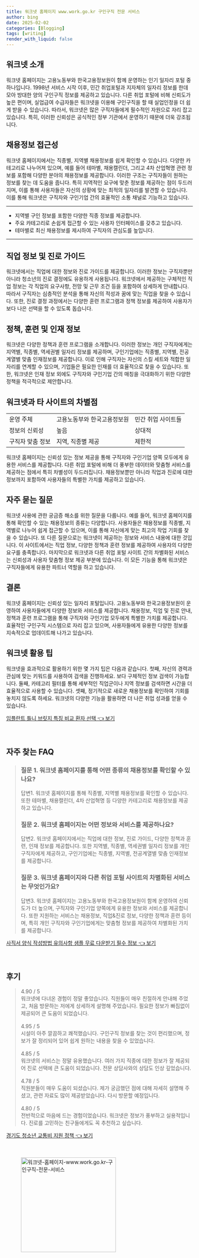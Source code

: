 ```yaml
---
title: 워크넷 홈페이지 www.work.go.kr 구인구직 전문 서비스
author: bing
date: 2025-02-02
categories: [Blogging]
tags: [writing]
render_with_liquid: false
---
```



<h2 id='워크넷_소개'>워크넷 소개</h2>

<p>워크넷 홈페이지는 고용노동부와 한국고용정보원이 함께 운영하는 인기 일자리 포털 중 하나입니다. 1998년 서비스 시작 이후, 민간 취업포털과 지자체의 일자리 정보를 한데 모아 방대한 양의 구인구직 정보를 제공하고 있습니다. 다른 취업 포털에 비해 신뢰도가 높은 편이며, 실업급여 수급자들은 워크넷을 이용해 구인구직을 할 때 실업인정을 더 쉽게 받을 수 있습니다. 따라서, 워크넷은 많은 구직자들에게 필수적인 자원으로 자리 잡고 있습니다. 특히, 이러한 신뢰성은 공식적인 정부 기관에서 운영하기 때문에 더욱 강조됩니다.</p>

<h2 id='채용정보_접근성'>채용정보 접근성</h2>

<p>워크넷 홈페이지에서는 직종별, 지역별 채용정보를 쉽게 확인할 수 있습니다. 다양한 카테고리로 나누어져 있으며, 예를 들어 테마별, 채용캘린더, 그리고 4차 산업혁명 관련 정보를 포함해 다양한 분야의 채용정보를 제공합니다. 이러한 구조는 구직자들이 원하는 정보를 찾는 데 도움을 줍니다. 특히 지역적인 요구에 맞춘 정보를 제공하는 점이 두드러지며, 이를 통해 사용자들은 자신의 상황에 맞는 최적의 일자리를 발견할 수 있습니다. 이를 통해 워크넷은 구직자와 구인기업 간의 효율적인 소통 채널로 기능하고 있습니다.</p>

<hr />

<ul>
    <li>지역별 구인 정보를 포함한 다양한 직종 정보를 제공합니다.</li>
    <li>주요 카테고리로 손쉽게 접근할 수 있는 사용자 인터페이스를 갖추고 있습니다.</li>
    <li>테마별로 최신 채용정보를 제시하여 구직자의 관심도를 높입니다.</li>
</ul>

<hr />

<h2 id='직업_정보_및_진로_가이드'>직업 정보 및 진로 가이드</h2>

<p>워크넷에서는 직업에 대한 정보와 진로 가이드를 제공합니다. 이러한 정보는 구직자뿐만 아니라 청소년의 진로 결정에도 유용하게 사용됩니다. 워크넷에서 제공하는 구체적인 직업 정보는 각 직업의 요구사항, 전망 및 근무 조건 등을 포함하여 상세하게 안내합니다. 따라서 구직자는 심층적인 분석을 통해 자신의 적성과 꿈에 맞는 직업을 찾을 수 있습니다. 또한, 진로 결정 과정에서는 다양한 훈련 프로그램과 정책 정보를 제공하여 사용자가 보다 나은 선택을 할 수 있도록 돕습니다.</p>

<h2 id='정책_훈련_및_인재_정보'>정책, 훈련 및 인재 정보</h2>

<p>워크넷은 다양한 정책과 훈련 프로그램을 소개합니다. 이러한 정보는 개인 구직자에게는 지역별, 직종별, 역세권별 일자리 정보를 제공하며, 구인기업에는 직종별, 지역별, 전공계열별 맞춤 인재정보를 제공합니다. 이로 인해 구직자는 자신의 스킬 세트와 적합한 일자리를 연계할 수 있으며, 기업들은 필요한 인재를 더 효율적으로 찾을 수 있습니다. 또한, 워크넷은 인재 정보 외에도 구직자와 구인기업 간의 매칭을 극대화하기 위한 다양한 정책을 적극적으로 제안합니다.</p>

<h2 id='워크넷과_타_사이트의_차별점'>워크넷과 타 사이트의 차별점</h2>

<table>
    <tr>
        <td>운영 주체</td>
        <td>고용노동부와 한국고용정보원</td>
        <td>민간 취업 사이트들</td>
    </tr>
    <tr>
        <td>정보의 신뢰성</td>
        <td>높음</td>
        <td>상대적</td>
    </tr>
    <tr>
        <td>구직자 맞춤 정보</td>
        <td>지역, 직종별 제공</td>
        <td>제한적</td>
    </tr>
</table>

<p>워크넷 홈페이지는 신뢰성 있는 정보 제공을 통해 구직자와 구인기업 양쪽 모두에게 유용한 서비스를 제공합니다. 다른 취업 포털에 비해 더 풍부한 데이터와 맞춤형 서비스를 제공하는 점에서 특히 차별성이 두드러집니다. 채용정보뿐만 아니라 직업과 진로에 대한 정보까지 포함하여 사용자들의 특별한 가치를 제공하고 있습니다.</p>

<h2 id='자주_묻는_질문'>자주 묻는 질문</h2>

<p>워크넷 사용에 관한 궁금증 해소를 위한 질문을 다룹니다. 예를 들어, 워크넷 홈페이지를 통해 확인할 수 있는 채용정보의 종류는 다양합니다. 사용자들은 채용정보를 직종별, 지역별로 나누어 쉽게 접근할 수 있으며, 이를 통해 자신에게 맞는 최고의 작업 기회를 찾을 수 있습니다. 또 다른 질문으로는 워크넷이 제공하는 정보와 서비스 내용에 대한 것입니다. 이 사이트에서는 직업 정보, 다양한 정책과 훈련 정보를 제공하여 사용자의 다양한 요구를 충족합니다. 마지막으로 워크넷과 다른 취업 포털 사이트 간의 차별화된 서비스는 신뢰성과 사용자 맞춤형 정보 제공 부분에 있습니다. 이 모든 기능을 통해 워크넷은 구직자들에게 유용한 파트너 역할을 하고 있습니다.</p>

<h2 id='결론'>결론</h2>

<p>워크넷 홈페이지는 신뢰성 있는 일자리 포털입니다. 고용노동부와 한국고용정보원이 운영하여 사용자들에게 다양한 정보와 서비스를 제공합니다. 채용정보, 직업 및 진로 안내, 정책과 훈련 프로그램을 통해 구직자와 구인기업 모두에게 특별한 가치를 제공합니다. 효율적인 구인구직 시스템으로 자리 잡고 있으며, 사용자들에게 유용한 다양한 정보를 지속적으로 업데이트해 나가고 있습니다.</p>

<h2 id='워크넷_활용_팁'>워크넷 활용 팁</h2>

<p>워크넷을 효과적으로 활용하기 위한 몇 가지 팁은 다음과 같습니다. 첫째, 자신의 경력과 관심에 맞는 키워드를 사용하여 검색을 진행하세요. 보다 구체적인 정보 검색이 가능합니다. 둘째, 카테고리 필터를 통해 세부적인 직업군이나 지역 정보를 검색하면 시간을 더 효율적으로 사용할 수 있습니다. 셋째, 정기적으로 새로운 채용정보를 확인하여 기회를 놓치지 않도록 하세요. 워크넷의 다양한 기능을 활용하면 더 나은 취업 성과를 얻을 수 있습니다.</p>


<p><a class="click-button" title="임플란트 틀니 브릿지 특징 비교 환자 선택" href="https://blackassets.github.io/posts/%EC%9E%84%ED%94%8C%EB%9E%80%ED%8A%B8-%ED%8B%80%EB%8B%88-%EB%B8%8C%EB%A6%BF%EC%A7%80-%ED%8A%B9%EC%A7%95-%EB%B9%84%EA%B5%90-%ED%99%98%EC%9E%90-%EC%84%A0%ED%83%9D/" rel="dofollow">임플란트 틀니 브릿지 특징 비교 환자 선택 👈 보기</a></p><br>
<h2 id='자주_찾는_FAQ'>자주 찾는 FAQ</h2>
<div itemscope="" itemtype="https://schema.org/FAQPage"> 
<blockquote> 
<div itemscope="" itemprop="mainEntity" itemtype="https://schema.org/Question"> 
<h3 itemprop="name">질문 1. 워크넷 홈페이지를 통해 어떤 종류의 채용정보를 확인할 수 있나요?</h3> 
<div itemscope="" itemprop="acceptedAnswer" itemtype="https://schema.org/Answer"> 
<span itemprop="text"> 
<p>답변1. 워크넷 홈페이지를 통해 직종별, 지역별 채용정보를 확인할 수 있습니다. 또한 테마별, 채용캘린더, 4차 산업혁명 등 다양한 카테고리로 채용정보를 제공하고 있습니다.</p> 
</span> 
</div> 
</div> 
<div itemscope="" itemprop="mainEntity" itemtype="https://schema.org/Question"> 
<h3 itemprop="name">질문 2. 워크넷 홈페이지는 어떤 정보와 서비스를 제공하나요?</h3> 
<div itemscope="" itemprop="acceptedAnswer" itemtype="https://schema.org/Answer"> 
<span itemprop="text"> 
<p>답변2. 워크넷 홈페이지에서는 직업에 대한 정보, 진로 가이드, 다양한 정책과 훈련, 인재 정보를 제공합니다. 또한 지역별, 직종별, 역세권별 일자리 정보를 개인 구직자에게 제공하고, 구인기업에는 직종별, 지역별, 전공계열별 맞춤 인재정보를 제공합니다.</p> 
</span> 
</div> 
</div> 
<div itemscope="" itemprop="mainEntity" itemtype="https://schema.org/Question"> 
<h3 itemprop="name">질문 3. 워크넷 홈페이지와 다른 취업 포털 사이트의 차별화된 서비스는 무엇인가요?</h3> 
<div itemscope="" itemprop="acceptedAnswer" itemtype="https://schema.org/Answer"> 
<span itemprop="text"> 
<p>답변3. 워크넷 홈페이지는 고용노동부와 한국고용정보원이 함께 운영하여 신뢰도가 더 높으며, 구직자와 구인기업 양쪽에게 유용한 정보와 서비스를 제공합니다. 또한 지원하는 서비스는 채용정보, 직업&진로 정보, 다양한 정책과 훈련 등이며, 특히 개인 구직자와 구인기업에게는 맞춤형 정보를 제공하여 차별화된 가치를 제공합니다.</p> 
</span> 
</div> 
</div> 
</blockquote> 
</div>
<p><a class="click-button" title="사직서 양식 작성방법 유의사항 샘플 무료 다운받기 필수 정보" href="https://blackassets.github.io/posts/%EC%82%AC%EC%A7%81%EC%84%9C-%EC%96%91%EC%8B%9D-%EC%9E%91%EC%84%B1%EB%B0%A9%EB%B2%95-%EC%9C%A0%EC%9D%98%EC%82%AC%ED%95%AD-%EC%83%98%ED%94%8C-%EB%AC%B4%EB%A3%8C-%EB%8B%A4%EC%9A%B4%EB%B0%9B%EA%B8%B0-%ED%95%84%EC%88%98-%EC%A0%95%EB%B3%B4/" rel="dofollow">사직서 양식 작성방법 유의사항 샘플 무료 다운받기 필수 정보 👈 보기</a></p><br>
<h2 id='후기'>후기</h2>
<div itemscope itemtype="https://schema.org/Product">
  <blockquote>
  <div itemprop="review" itemscope itemtype="https://schema.org/Review">
      <div itemprop="reviewRating" itemscope itemtype="https://schema.org/Rating"> <span itemprop="ratingValue">4.90</span> / <span itemprop="bestRating">5</span> </div>
      <span itemprop="reviewBody">워크넷에 다녀온 경험이 정말 좋았습니다. 직원들이 매우 친절하게 안내해 주었고, 처음 방문하는 저에게 상세하게 설명해 주었습니다. 필요한 정보가 빠짐없이 제공되어 큰 도움이 되었습니다.</span>
  </div>
  <br>
  <div itemprop="review" itemscope itemtype="https://schema.org/Review">
      <div itemprop="reviewRating" itemscope itemtype="https://schema.org/Rating"> <span itemprop="ratingValue">4.95</span> / <span itemprop="bestRating">5</span> </div>
      <span itemprop="reviewBody">시설이 아주 깔끔하고 쾌적했습니다. 구인구직 정보를 찾는 것이 편리했으며, 정보가 잘 정리되어 있어 쉽게 원하는 내용을 찾을 수 있었습니다.</span>
  </div>
  <br>
  <div itemprop="review" itemscope itemtype="https://schema.org/Review">
      <div itemprop="reviewRating" itemscope itemtype="https://schema.org/Rating"> <span itemprop="ratingValue">4.85</span> / <span itemprop="bestRating">5</span> </div>
      <span itemprop="reviewBody">워크넷의 서비스는 정말 유용했습니다. 여러 가지 직종에 대한 정보가 잘 제공되어 진로 선택에 큰 도움이 되었습니다. 전문 상담사와의 상담도 인상 깊었습니다.</span>
  </div>
  <br>
  <div itemprop="review" itemscope itemtype="https://schema.org/Review">
      <div itemprop="reviewRating" itemscope itemtype="https://schema.org/Rating"> <span itemprop="ratingValue">4.78</span> / <span itemprop="bestRating">5</span> </div>
      <span itemprop="reviewBody">직원분들이 매우 도움이 되셨습니다. 제가 궁금했던 점에 대해 자세히 설명해 주셨고, 관련 자료도 많이 제공받았습니다. 다시 방문할 예정입니다.</span>
  </div>
  <br>
  <div itemprop="review" itemscope itemtype="https://schema.org/Review">
      <div itemprop="reviewRating" itemscope itemtype="https://schema.org/Rating"> <span itemprop="ratingValue">4.80</span> / <span itemprop="bestRating">5</span> </div>
      <span itemprop="reviewBody">전반적으로 마음에 드는 경험이었습니다. 워크넷은 정보가 풍부하고 실용적입니다. 진로를 고민하는 친구들에게도 꼭 추천하고 싶습니다.</span>
  </div>
  </blockquote>
</div>
<p><a class="click-button" title="경기도 청소년 교통비 지원 정책" href="https://blackassets.github.io/posts/%EA%B2%BD%EA%B8%B0%EB%8F%84-%EC%B2%AD%EC%86%8C%EB%85%84-%EA%B5%90%ED%86%B5%EB%B9%84-%EC%A7%80%EC%9B%90-%EC%A0%95%EC%B1%85/" rel="dofollow">경기도 청소년 교통비 지원 정책 👈 보기</a></p><br>
<figure class="image"><img src="https://blackassets.github.io/assets/img/thumbnail/워크넷-홈페이지-www.work.go.kr-구인구직-전문-서비스.webp" alt="워크넷-홈페이지-www.work.go.kr-구인구직-전문-서비스" width="256" height="256"></figure>